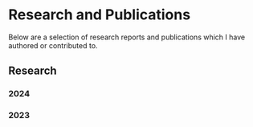 # Research and Publications

Below are a selection of research reports and publications which I have authored or contributed to.

## Research

### 2024

### 2023
